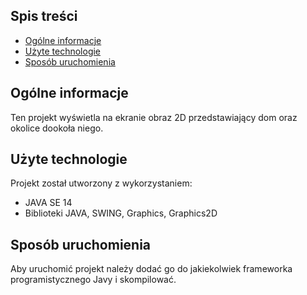 ## Spis treści
* [Ogólne informacje](#ogólne-informacje)
* [Użyte technologie](#użyte-technologie)
* [Sposób uruchomienia](#sposób-uruchomienia)

## Ogólne informacje
Ten projekt wyświetla na ekranie obraz 2D przedstawiający dom oraz okolice dookoła niego.
	
## Użyte technologie
Projekt został utworzony z wykorzystaniem:
* JAVA SE 14
* Biblioteki JAVA, SWING, Graphics, Graphics2D
	
## Sposób uruchomienia
Aby uruchomić projekt należy dodać go do jakiekolwiek frameworka programistycznego Javy i skompilować.